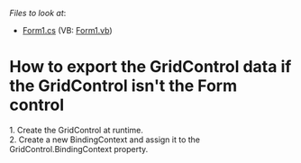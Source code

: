 <!-- default file list -->
*Files to look at*:

* [Form1.cs](./CS/WindowsApplication1/Form1.cs) (VB: [Form1.vb](./VB/WindowsApplication1/Form1.vb))
<!-- default file list end -->
# How to export the GridControl data if the GridControl isn't the Form control


<p>1. Create the GridControl at runtime.<br />
2. Create a new BindingContext and assign it to the GridControl.BindingContext property.</p>

<br/>


